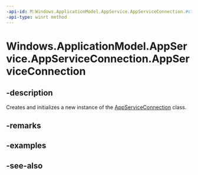 ----api-id: M:Windows.ApplicationModel.AppService.AppServiceConnection.#ctor
-api-type: winrt method
---<!-- Method syntaxpublic AppServiceConnection()--># Windows.ApplicationModel.AppService.AppServiceConnection.AppServiceConnection## -descriptionCreates and initializes a new instance of the [AppServiceConnection](appserviceconnection.md) class.## -remarks## -examples## -see-also